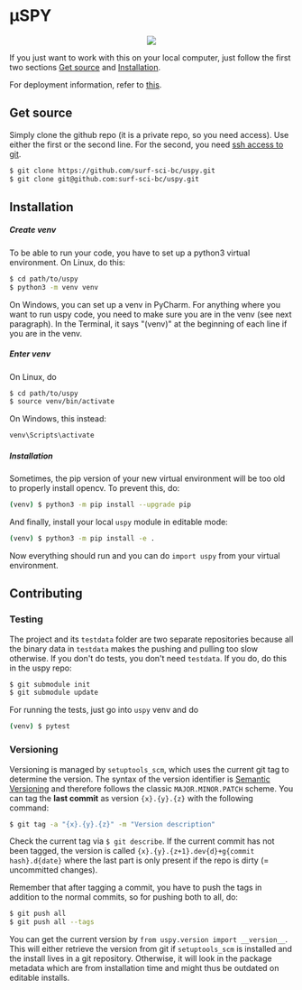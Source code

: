 # µSPY

<p align="center">
<img src="docs/source/_static/uspy_128.jpg">
</p>

If you just want to work with this on your local computer, just follow the first two sections [Get source](#Get-source) and [Installation](Installation).

For deployment information, refer to [this](deployment/README.md).

## Get source

Simply clone the github repo (it is a private repo, so you need access). Use either the first or the second line. For the second, you need [ssh access to git](https://docs.github.com/en/free-pro-team@latest/github/authenticating-to-github/connecting-to-github-with-ssh).

```sh
$ git clone https://github.com/surf-sci-bc/uspy.git
$ git clone git@github.com:surf-sci-bc/uspy.git
```

## Installation

##### Create venv

To be able to run your code, you have to set up a python3 virtual environment. On Linux, do this:

```sh
$ cd path/to/uspy
$ python3 -m venv venv
```

On Windows, you can set up a venv in PyCharm. For anything where you want to run uspy code, you need to make sure you are in the venv (see next paragraph). In the Terminal, it says "(venv)" at the beginning of each line if you are in the venv.

##### Enter venv

On Linux, do

```sh
$ cd path/to/uspy
$ source venv/bin/activate
```

On Windows, this instead:

```cmd
venv\Scripts\activate
```

##### Installation

Sometimes, the pip version of your new virtual environment will be too old to properly install opencv. To prevent this, do:

```sh
(venv) $ python3 -m pip install --upgrade pip
```

And finally, install your local `uspy` module in editable mode:

```sh
(venv) $ python3 -m pip install -e .
```

Now everything should run and you can do `import uspy` from your virtual environment.

## Contributing

### Testing

The project and its `testdata` folder are two separate repositories because all the binary data in `testdata` makes the pushing and pulling too slow otherwise. If you don't do tests, you don't need `testdata`. If you do, do this in the uspy repo:

```sh
$ git submodule init
$ git submodule update
```

For running the tests, just go into `uspy` venv and do

```sh
(venv) $ pytest
```

### Versioning

Versioning is managed by `setuptools_scm`, which uses the current git tag to determine the version. The syntax of the version identifier is  [Semantic Versioning](https://semver.org/) and therefore follows the classic `MAJOR.MINOR.PATCH` scheme. You can tag the **last commit** as version `{x}.{y}.{z}` with the following command:

```sh
$ git tag -a "{x}.{y}.{z}" -m "Version description"
```

Check the current tag via `$ git describe`. If the current commit has not been tagged, the version is called `{x}.{y}.{z+1}.dev{d}+g{commit hash}.d{date}` where the last part is only present if the repo is dirty (= uncommitted changes).

Remember that after tagging a commit, you have to push the tags in addition to the normal commits, so for pushing both to all, do:

```sh
$ git push all
$ git push all --tags
```

You can get the current version by `from uspy.version import __version__`. This will either retrieve the version from git if `setuptools_scm` is installed and the install lives in a git repository. Otherwise, it will look in the package metadata which are from installation time and might thus be outdated on editable installs.